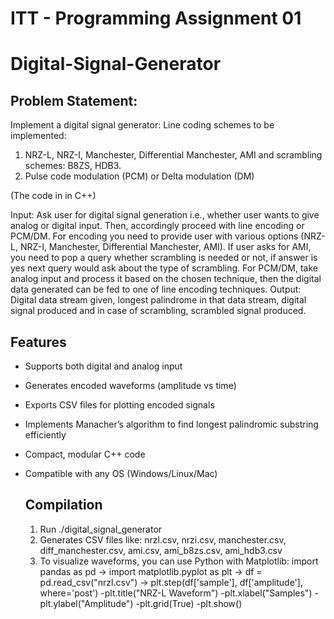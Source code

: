 # ITT - Programming Assignment 01
# Digital-Signal-Generator

## Problem Statement:
Implement a digital signal generator:
Line coding schemes to be implemented:
1. NRZ-L, NRZ-I, Manchester, Differential Manchester, AMI and scrambling schemes: B8ZS, HDB3.
2. Pulse code modulation (PCM) or Delta modulation (DM)

(The code in in C++)

Input: Ask user for digital signal generation i.e., whether user wants to give
analog or digital input. Then, accordingly proceed with line encoding or PCM/DM.
For encoding you need to provide user with various options (NRZ-L, NRZ-I,
Manchester, Differential Manchester, AMI). If user asks for AMI, you need to
pop a query whether scrambling is needed or not, if answer is yes next query
would ask about the type of scrambling. For PCM/DM, take analog input and
process it based on the chosen technique, then the digital data generated can
be fed to one of line encoding techniques.
Output: Digital data stream given, longest palindrome in that data stream,
digital signal produced and in case of scrambling, scrambled signal produced.

## Features
- Supports both digital and analog input
- Generates encoded waveforms (amplitude vs time)
- Exports CSV files for plotting encoded signals
- Implements Manacher’s algorithm to find longest palindromic substring efficiently
- Compact, modular C++ code
- Compatible with any OS (Windows/Linux/Mac)

  ## Compilation
  1. Run ./digital_signal_generator
  2. Generates CSV files like: nrzl.csv, nrzi.csv, manchester.csv, diff_manchester.csv, ami.csv, ami_b8zs.csv, ami_hdb3.csv
  3. To visualize waveforms, you can use Python with Matplotlib: import pandas as pd -> import matplotlib.pyplot as plt -> df = pd.read_csv("nrzl.csv") -> plt.step(df['sample'], df['amplitude'], where='post')
       -plt.title("NRZ-L Waveform")
       -plt.xlabel("Samples")
       -plt.ylabel("Amplitude")
       -plt.grid(True)
       -plt.show()
